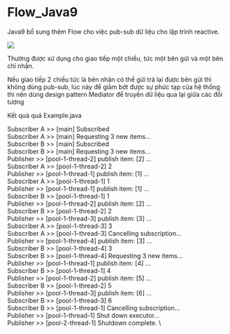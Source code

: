 # Flow_Java9
Java9 bổ sung thêm Flow cho việc pub-sub dữ liệu cho lập trình reactive.

<img src='https://github.com/LongHuu100/Flow_Java9/blob/main/java-9-flow-pubisher-subscriber-example.png' />

Thường được sử dụng cho giao tiếp một chiều, tức một bên gửi và một bên chỉ nhận.

Nếu giao tiếp 2 chiều tức là bên nhận có thể gửi trả lại được bên gửi thì không dùng pub-sub, lúc này để giảm bớt được sự phức tạp của hệ thống thì nên dùng design pattern Mediator
để truyền dữ liệu qua lại giữa các đối tượng

Kết quả quả Example.java 

Subscriber A >> [main] Subscribed \
Subscriber A >> [main] Requesting 3 new items... \
Subscriber B >> [main] Subscribed \
Subscriber B >> [main] Requesting 3 new items... \
Publisher >> [pool-1-thread-2] publish item: [2] ... \
Subscriber A >> [pool-1-thread-2] 2 \
Publisher >> [pool-1-thread-1] publish item: [1] ... \
Subscriber A >> [pool-1-thread-1] 1 \
Publisher >> [pool-1-thread-1] publish item: [1] ... \
Subscriber B >> [pool-1-thread-1] 1 \
Publisher >> [pool-1-thread-2] publish item: [2] ... \
Subscriber B >> [pool-1-thread-2] 2 \
Publisher >> [pool-1-thread-3] publish item: [3] ... \
Subscriber A >> [pool-1-thread-3] 3 \
Subscriber A >> [pool-1-thread-3] Cancelling subscription... \
Publisher >> [pool-1-thread-4] publish item: [3] ... \
Subscriber B >> [pool-1-thread-4] 3 \
Subscriber B >> [pool-1-thread-4] Requesting 3 new items... \
Publisher >> [pool-1-thread-1] publish item: [4] ... \
Subscriber B >> [pool-1-thread-1] 4 \
Publisher >> [pool-1-thread-2] publish item: [5] ... \
Subscriber B >> [pool-1-thread-2] 5 \
Publisher >> [pool-1-thread-3] publish item: [6] ... \
Subscriber B >> [pool-1-thread-3] 6 \
Subscriber B >> [pool-1-thread-1] Cancelling subscription... \
Publisher >> [pool-1-thread-1] Shut down executor... \
Publisher >> [pool-2-thread-1] Shutdown complete. \
